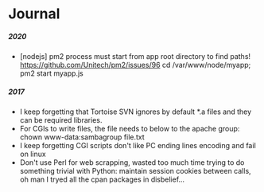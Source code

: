 Journal
=======

##### 2020

- [nodejs] pm2 process must start from app root directory to find paths!
  https://github.com/Unitech/pm2/issues/96
  cd /var/www/node/myapp; pm2 start myapp.js

##### 2017

- I keep forgetting that Tortoise SVN ignores by default *.a files and they can be required libraries.
- For CGIs to write files, the file needs to below to the apache group: chown www-data:sambagroup file.txt
- I keep forgetting CGI scripts don't like PC ending lines encoding and fail on linux
- Don't use Perl for web scrapping, wasted too much time trying to do something trivial with Python:
  maintain session cookies between calls, oh man I tryed all the cpan packages in disbelief...
